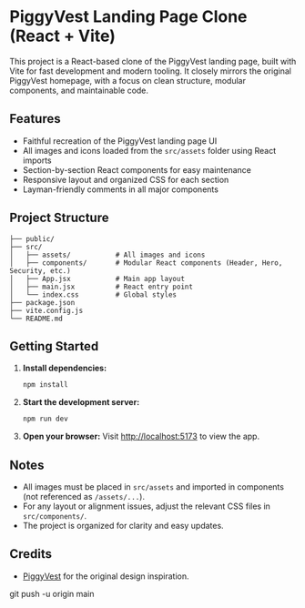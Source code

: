 # PiggyVest Landing Page Clone (React + Vite)

This project is a React-based clone of the PiggyVest landing page, built with Vite for fast development and modern tooling. It closely mirrors the original PiggyVest homepage, with a focus on clean structure, modular components, and maintainable code.

## Features
- Faithful recreation of the PiggyVest landing page UI
- All images and icons loaded from the `src/assets` folder using React imports
- Section-by-section React components for easy maintenance
- Responsive layout and organized CSS for each section
- Layman-friendly comments in all major components

## Project Structure
```
├── public/
├── src/
│   ├── assets/           # All images and icons
│   ├── components/       # Modular React components (Header, Hero, Security, etc.)
│   ├── App.jsx           # Main app layout
│   ├── main.jsx          # React entry point
│   └── index.css         # Global styles
├── package.json
├── vite.config.js
└── README.md
```

## Getting Started
1. **Install dependencies:**
   ```sh
   npm install
   ```
2. **Start the development server:**
   ```sh
   npm run dev
   ```
3. **Open your browser:**
   Visit [http://localhost:5173](http://localhost:5173) to view the app.

## Notes
- All images must be placed in `src/assets` and imported in components (not referenced as `/assets/...`).
- For any layout or alignment issues, adjust the relevant CSS files in `src/components/`.
- The project is organized for clarity and easy updates.

## Credits
- [PiggyVest](https://www.piggyvest.com) for the original design inspiration.

git push -u origin main

